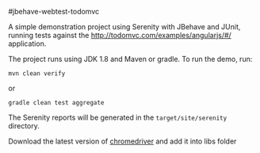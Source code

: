 #jbehave-webtest-todomvc

A simple demonstration project using Serenity with JBehave and JUnit, running tests against the http://todomvc.com/examples/angularjs/#/ application.

The project runs using JDK 1.8 and Maven or gradle. To run the demo, run:

```
mvn clean verify
```
or 

```
gradle clean test aggregate
```

The Serenity reports will be generated in the `target/site/serenity` directory.

Download the latest version of [chromedriver](http://chromedriver.storage.googleapis.com/index.html?path=2.27/) and add it into libs folder


 
 